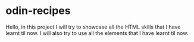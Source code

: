# odin-recipes
Hello, in this project I will try to showcase all the HTML skills that I have learnt til now. I will also try to use all the elements that I have learnt til now.
